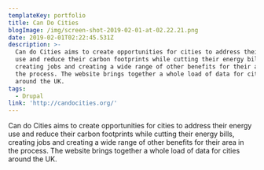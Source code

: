 ```yaml
---
templateKey: portfolio
title: Can Do Cities
blogImage: /img/screen-shot-2019-02-01-at-02.22.21.png
date: 2019-02-01T02:22:45.531Z
description: >-
  Can do Cities aims to create opportunities for cities to address their energy
  use and reduce their carbon footprints while cutting their energy bills,
  creating jobs and creating a wide range of other benefits for their area in
  the process. The website brings together a whole load of data for cities
  around the UK.
tags:
  - Drupal
link: 'http://candocities.org/'
---
```

Can do Cities aims to create opportunities for cities to address their energy use and reduce their carbon footprints while cutting their energy bills, creating jobs and creating a wide range of other benefits for their area in the process. The website brings together a whole load of data for cities around the UK.
